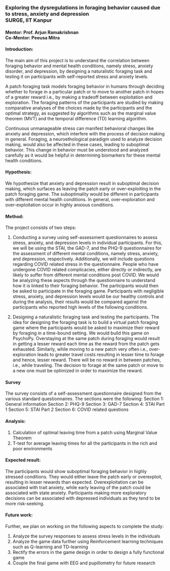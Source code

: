 ### Exploring the dysregulations in foraging behavior caused due to stress, anxiety and depression <br /> SURGE, IIT Kanpur

#### Mentor: Prof. Arjun Ramakrishnan <br /> Co-Mentor: Peeusa Mitra

#### Introduction: 
The main aim of this project is to understand the correlation between foraging behavior and mental health conditions, namely stress, anxiety disorder, and depression, by designing a naturalistic foraging task and testing it on participants with self-reported stress and anxiety levels. 

A patch foraging task models foraging behavior in humans through deciding whether to forage in a particular patch or to move to another patch in hopes of a greater reward i.e., by making a tradeoff between exploitation and exploration. The foraging patterns of the participants are studied by making comparative analyses of the choices made by the participants and the optimal strategy, as suggested by algorithms such as the marginal value theorem (MVT) and the temporal difference (TD) learning algorithm. 

Continuous unmanageable stress can manifest behavioral changes like anxiety and depression, which interfere with the process of decision making in general. Foraging, a  neuroethological paradigm used to analyze decision making, would also be affected in these cases, leading to suboptimal behavior. This change in behavior must be understood and analyzed carefully as it would be helpful in determining biomarkers for these mental health conditions. 

#### Hypothesis: 
We hypothesize that anxiety and depression result in suboptimal decision making, which surfaces as leaving the patch early or over-exploiting in the patch foraging game. The suboptimality would be different in participants with different mental health conditions. In general, over-exploration and over-exploitation occur in highly anxious conditions.  

#### Method: 
The project consists of two steps:
1. Conducting a survey using self-assessment questionnaires to assess stress, anxiety, and depression levels in individual participants. 
For this, we will be using the STAI, the GAD-7, and the PHQ-9 questionnaires for the assessment of different mental conditions, namely stress, anxiety, and depression, respectively. 
Additionally, we will include questions regarding COVID related stress in the questionnaire. People who have undergone COVID related complicacies, either directly or indirectly, are likely to suffer from different mental conditions post COVID. We would be analyzing these aspects through the questionnaire to understand how it is linked to their foraging behavior.
The participants would then be asked to participate in the foraging game. Participants with negligible stress, anxiety, and depression levels would be our healthy controls and during the analysis, their results would be compared against the participants who reported high levels of the following conditions. 

2. Designing a naturalistic foraging task and testing the participants.
The idea for designing the foraging task is to build a virtual patch foraging game where the participants would be asked to maximize their reward by foraging in a time-bound setting. We would build this game on PsychoPy. Overstaying at the same patch during foraging would result in getting a lesser reward each time as the reward from the patch gets exhausted. Similarly, while moving to a new patch very often i.e., over-exploration leads to greater travel costs resulting in lesser time to forage and hence, lesser reward. There will be no reward in between patches, i.e., while traveling. The decision to forage at the same patch or move to a new one must be optimized in order to maximize the reward.

#### Survey
The survey consists of a self-assessment questionnaire designed from the various standard questionnaires. The sections were the following:
Section 1: General information
Section 2: PHQ-9
Section 3: GAD-7
Section 4: STAI Part 1
Section 5: STAI Part 2
Section 6: COVID related questions

#### Analysis: 
1. Calculation of optimal leaving time from a patch using Marginal Value Theorem
2. T-test for average leaving times for all the participants in the rich and poor environments

#### Expected result:
The participants would show suboptimal foraging behavior in highly stressed conditions. They would either leave the patch early or overexploit, resulting in lesser rewards than expected. 
Overexploitation can be associated with trait anxiety, while early leaving of the patch could be associated with state anxiety. Participants making more exploratory decisions can be associated with depressed individuals as they tend to be more risk-seeking.

#### Future work:
Further, we plan on working on the following aspects to complete the study:
1. Analyze the survey responses to assess stress levels in the individuals
2. Analyze the game data further using Reinforcement learning techniques such as Q-learning and TD-learning
3. Rectify the errors in the game design in order to design a fully functional game 
4. Couple the final game with EEG and pupillometry for future research


